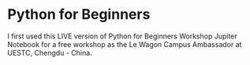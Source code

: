 # Python for Beginners
 I  first used this LIVE version of Python for Beginners Workshop Jupiter Notebook for a free workshop as the Le Wagon Campus Ambassador at UESTC, Chengdu - China.
